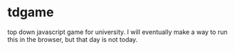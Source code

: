 # tdgame
top down javascript game for university.
I will eventually make a way to run this in the browser, but that day is not today.
